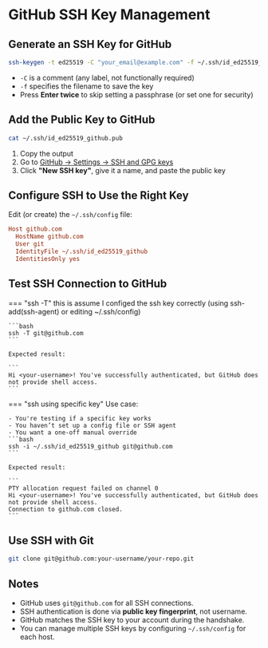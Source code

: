 # GitHub SSH Key Management
## Generate an SSH Key for GitHub

```bash
ssh-keygen -t ed25519 -C "your_email@example.com" -f ~/.ssh/id_ed25519_github
```

- `-C` is a comment (any label, not functionally required)
- `-f` specifies the filename to save the key
- Press **Enter twice** to skip setting a passphrase (or set one for security)



## Add the Public Key to GitHub

```bash
cat ~/.ssh/id_ed25519_github.pub
```

1. Copy the output
2. Go to [GitHub → Settings → SSH and GPG keys](https://github.com/settings/keys)
3. Click **"New SSH key"**, give it a name, and paste the public key



## Configure SSH to Use the Right Key

Edit (or create) the `~/.ssh/config` file:

```ini
Host github.com
  HostName github.com
  User git
  IdentityFile ~/.ssh/id_ed25519_github
  IdentitiesOnly yes
```



## Test SSH Connection to GitHub
=== "ssh -T"
    this is assume I configed the ssh key correctly (using ssh-add(ssh-agent) or editing ~/.ssh/config)

    ```bash
    ssh -T git@github.com
    ```

    Expected result:

    ```
    Hi <your-username>! You've successfully authenticated, but GitHub does not provide shell access.
    ```

=== "ssh using specific key"
    Use case:
    
    - You're testing if a specific key works
    - You haven’t set up a config file or SSH agent
    - You want a one-off manual override
    ```bash
    ssh -i ~/.ssh/id_ed25519_github git@github.com
    ```

    Expected result:

    ```
    PTY allocation request failed on channel 0
    Hi <your-username>! You've successfully authenticated, but GitHub does not provide shell access.
    Connection to github.com closed.
    ```
## Use SSH with Git

```bash
git clone git@github.com:your-username/your-repo.git
```

## Notes

- GitHub uses `git@github.com` for all SSH connections.
- SSH authentication is done via **public key fingerprint**, not username.
- GitHub matches the SSH key to your account during the handshake.
- You can manage multiple SSH keys by configuring `~/.ssh/config` for each host.
